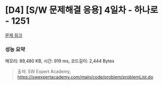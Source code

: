 # [D4] [S/W 문제해결 응용] 4일차 - 하나로 - 1251 

[문제 링크](https://swexpertacademy.com/main/code/problem/problemDetail.do?contestProbId=AV15StKqAQkCFAYD) 

### 성능 요약

메모리: 89,480 KB, 시간: 919 ms, 코드길이: 2,444 Bytes



> 출처: SW Expert Academy, https://swexpertacademy.com/main/code/problem/problemList.do